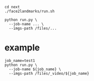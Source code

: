     cd next
    ./face2landmarks/run.sh

    python run.py \
      --job-name ... \
      --imgs-path /files/...

# example

    job_name=test1
    python run.py \
      --job-name ${job_name} \
      --imgs-path /files/_video/${job_name}